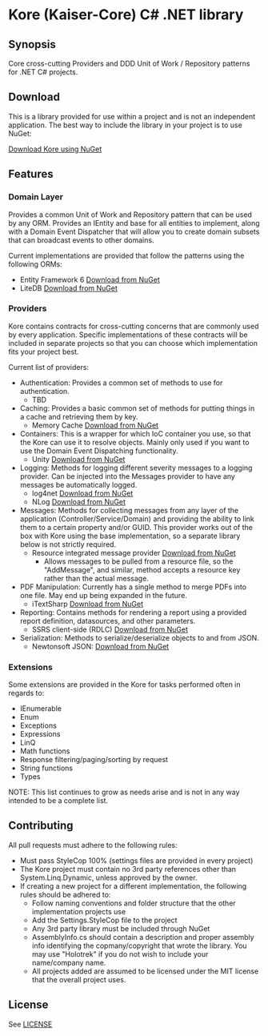 # Kore (Kaiser-Core) C# .NET library

## Synopsis

Core cross-cutting Providers and DDD Unit of Work / Repository patterns for .NET C# projects.

## Download

This is a library provided for use within a project and is not an independent application. The best way to include the library in your project is to use NuGet:

[Download Kore using NuGet](https://www.nuget.org/packages/Kore/)

## Features

### Domain Layer

Provides a common Unit of Work and Repository pattern that can be used by any ORM. Provides an IEntity and base for all entities to implement, along with a Domain Event Dispatcher that will allow you to create domain subsets that can broadcast events to other domains.

Current implementations are provided that follow the patterns using the following ORMs:
* Entity Framework 6 [Download from NuGet](https://www.nuget.org/packages/Kore.Domain.EF/)
* LiteDB [Download from NuGet](https://www.nuget.org/packages/Kore.Domain.LiteDb/)

### Providers

Kore contains contracts for cross-cutting concerns that are commonly used by every application. Specific implementations of these contracts will be included in separate projects so that you can choose which implementation fits your project best.

Current list of providers:
* Authentication: Provides a common set of methods to use for authentication.
  * TBD
* Caching: Provides a basic common set of methods for putting things in a cache and retrieving them by key.
  * Memory Cache [Download from NuGet](https://www.nuget.org/packages/Kore.Providers.Caching.Memory/)
* Containers: This is a wrapper for which IoC container you use, so that the Kore can use it to resolve objects. Mainly only used if you want to use the Domain Event Dispatching functionality.
  * Unity [Download from NuGet](https://www.nuget.org/packages/Kore.Providers.Containers.Unity/)
* Logging: Methods for logging different severity messages to a logging provider. Can be injected into the Messages provider to have any messages be automatically logged.
  * log4net [Download from NuGet](https://www.nuget.org/packages/Kore.Providers.Logging.Log4Net/)
  * NLog [Download from NuGet](https://www.nuget.org/packages/Kore.Providers.Logging.NLog/)
* Messages: Methods for collecting messages from any layer of the application (Controller/Service/Domain) and providing the ability to link them to a certain property and/or GUID. This provider works out of the box with Kore using the base implementation, so a separate library below is not strictly required.
  * Resource integrated message provider [Download from NuGet](https://www.nuget.org/packages/Kore.Providers.Messages.Resource/)
    * Allows messages to be pulled from a resource file, so the "AddMessage", and similar, method accepts a resource key rather than the actual message.
* PDF Manipulation: Currently has a single method to merge PDFs into one file. May end up being expanded in the future.
  * iTextSharp [Download from NuGet](https://www.nuget.org/packages/Kore.Providers.Pdf.ITextSharp/)
* Reporting: Contains methods for rendering a report using a provided report definition, datasources, and other parameters.
  * SSRS client-side (RDLC) [Download from NuGet](https://www.nuget.org/packages/Kore.Providers.Reporting.SSRS/)
* Serialization: Methods to serialize/deserialize objects to and from JSON.
  * Newtonsoft JSON: [Download from NuGet](https://www.nuget.org/packages/Kore.Providers.Serialization.Newtonsoft/)

### Extensions

Some extensions are provided in the Kore for tasks performed often in regards to:
* IEnumerable
* Enum
* Exceptions
* Expressions
* LinQ
* Math functions
* Response filtering/paging/sorting by request
* String functions
* Types

NOTE: This list continues to grow as needs arise and is not in any way intended to be a complete list.

## Contributing

All pull requests must adhere to the following rules:
* Must pass StyleCop 100% (settings files are provided in every project)
* The Kore project must contain no 3rd party references other than System.Linq.Dynamic, unless approved by the owner.
* If creating a new project for a different implementation, the following rules should be adhered to:
  * Follow naming conventions and folder structure that the other implementation projects use
  * Add the Settings.StyleCop file to the project
  * Any 3rd party library must be included through NuGet
  * AssemblyInfo.cs should contain a description and proper assembly info identifying the copmany/copyright that wrote the library. You may use "Holotrek" if you do not wish to include your name/company name.
  * All projects added are assumed to be licensed under the MIT license that the overall project uses.

## License

See [LICENSE](LICENSE)
